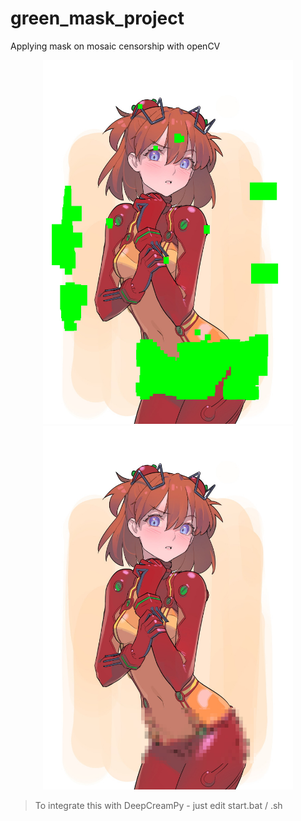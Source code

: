 # green_mask_project
Applying mask on mosaic censorship with openCV

<p align="center">
	<img src="https://github.com/rekaxua/green_mask_project/blob/master/decensor_input/asuka.png" width="400">
  <img src="https://github.com/rekaxua/green_mask_project/blob/master/decensor_input_original/asuka.png" width="400">
</p>


>To integrate this with DeepCreamPy - just edit start.bat / .sh
